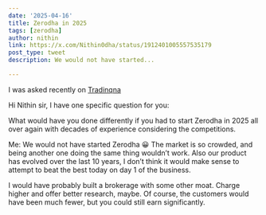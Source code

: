 ```yaml
---
date: '2025-04-16'
title: Zerodha in 2025
tags: [zerodha]
author: nithin
link: https://x.com/Nithin0dha/status/1912401005557535179
post_type: tweet
description: We would not have started...

---
```


I was asked recently on [Tradinqna](https://tradingqna.com/t/zerodha-in-2025/180648/4) 

Hi Nithin sir, I have one specific question for you:

What would have you done differently if you had to start Zerodha in 2025 all over again with decades of experience considering the competitions.

Me: We would not have started Zerodha 😀 The market is so crowded, and being another one doing the same thing wouldn’t work. Also our product has evolved over the last 10 years, I don’t think it would make sense to attempt to beat the best today on day 1 of the business.

I would have probably built a brokerage with some other moat. Charge higher and offer better research, maybe. Of course, the customers would have been much fewer, but you could still earn significantly.
